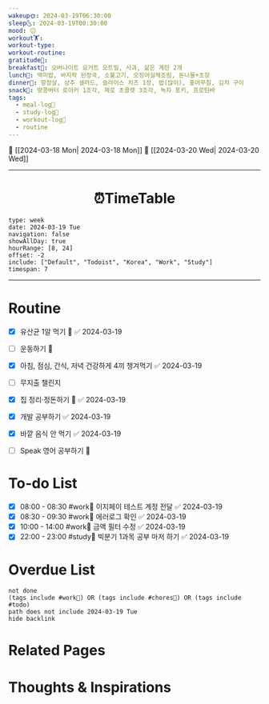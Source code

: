 ```yaml
---
wakeup🌞: 2024-03-19T06:30:00
sleep🌜: 2024-03-19T00:30:00
mood: 😕
workout🏋️: 
workout-type: 
workout-routine: 
gratitude🙏: 
breakfast🍳: 오버나이트 요거트 오트밀, 사과, 삶은 계란 2개
lunch🍚: 백미밥, 바지락 된장국, 소불고기, 오징어실채조림, 돈나물+초장
dinner🥗: 항정살, 상추 샐러드, 슬라이스 치즈 1장, 밥(많이), 홍어무침, 김치 구이
snack🍬: 땅콩버터 로아커 1조각, 제로 초콜렛 3조각, 녹차 포키, 프로틴바
tags:
  - meal-log📝
  - study-log📓
  - workout-log💪
  - routine
---
```


🔺 [[2024-03-18 Mon| 2024-03-18 Mon]]
🔻 [[2024-03-20 Wed| 2024-03-20 Wed]]
___
<h1> <center>⏰TimeTable </center> </h1>

```gEvent
type: week
date: 2024-03-19 Tue
navigation: false
showAllDay: true
hourRange: [8, 24]
offset: -2
include: ["Default", "Todoist", "Korea", "Work", "Study"]
timespan: 7
```

--- 


# Routine 

- [x] 유산균 1알 먹기 🔼 ✅ 2024-03-19
- [ ] 운동하기 🔼
- [x] 아침, 점심, 간식, 저녁 건강하게 4끼 챙겨먹기 ✅ 2024-03-19
- [ ] 무지출 챌린지 
- [x] 집 정리·정돈하기 🔼 ✅ 2024-03-19
- [x] 개발 공부하기 ✅ 2024-03-19
- [x] 바깥 음식 안 먹기 ✅ 2024-03-19
- [ ] Speak 영어 공부하기 🔼 


# To-do List

- [x] 08:00 - 08:30 #work💼 이지페이 테스트 계정 전달 ✅ 2024-03-19
- [x] 08:30 - 09:30 #work💼 에러로그 확인 ✅ 2024-03-19
- [x] 10:00 - 14:00 #work💼 금액 필터 수정 ✅ 2024-03-19
- [x] 22:00 - 23:00 #study📓 빅분기 1과목 공부 마저 하기 ✅ 2024-03-19

# Overdue List
```tasks
not done
(tags include #work💼) OR (tags include #chores🧺) OR (tags include #todo)
path does not include 2024-03-19 Tue
hide backlink
```

# Related Pages



# Thoughts & Inspirations

